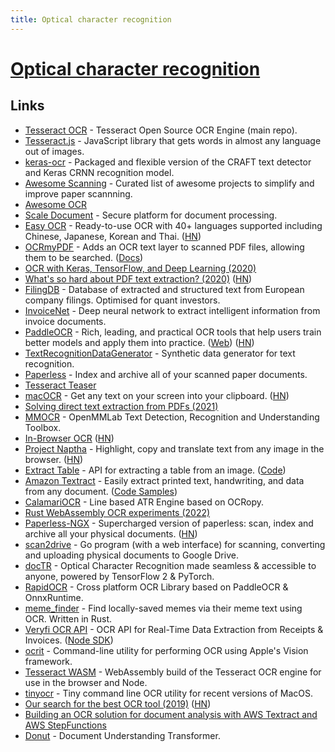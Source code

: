 ```yaml
---
title: Optical character recognition
---
```


# [Optical character recognition](https://en.wikipedia.org/wiki/Optical_character_recognition)

## Links

- [Tesseract OCR](https://github.com/tesseract-ocr/tesseract) - Tesseract Open Source OCR Engine (main repo).
- [Tesseract.js](https://github.com/naptha/tesseract.js) - JavaScript library that gets words in almost any language out of images.
- [keras-ocr](https://github.com/faustomorales/keras-ocr) - Packaged and flexible version of the CRAFT text detector and Keras CRNN recognition model.
- [Awesome Scanning](https://github.com/ad-si/awesome-scanning) - Curated list of awesome projects to simplify and improve paper scannning.
- [Awesome OCR](https://github.com/kba/awesome-ocr)
- [Scale Document](https://scale.com/document) - Secure platform for document processing.
- [Easy OCR](https://github.com/JaidedAI/EasyOCR) - Ready-to-use OCR with 40+ languages supported including Chinese, Japanese, Korean and Thai. ([HN](https://news.ycombinator.com/item?id=23768869))
- [OCRmyPDF](https://github.com/jbarlow83/OCRmyPDF) - Adds an OCR text layer to scanned PDF files, allowing them to be searched. ([Docs](https://ocrmypdf.readthedocs.io/en/latest/index.html))
- [OCR with Keras, TensorFlow, and Deep Learning (2020)](https://www.pyimagesearch.com/2020/08/17/ocr-with-keras-tensorflow-and-deep-learning/)
- [What's so hard about PDF text extraction? (2020)](https://filingdb.com/b/pdf-text-extraction) ([HN](https://news.ycombinator.com/item?id=24460142))
- [FilingDB](https://filingdb.com/) - Database of extracted and structured text from European company filings. Optimised for quant investors.
- [InvoiceNet](https://github.com/naiveHobo/InvoiceNet) - Deep neural network to extract intelligent information from invoice documents.
- [PaddleOCR](https://github.com/PaddlePaddle/PaddleOCR) - Rich, leading, and practical OCR tools that help users train better models and apply them into practice. ([Web](https://huggingface.co/spaces/akhaliq/PaddleOCR)) ([HN](https://news.ycombinator.com/item?id=28473496))
- [TextRecognitionDataGenerator](https://github.com/Belval/TextRecognitionDataGenerator) - Synthetic data generator for text recognition.
- [Paperless](https://github.com/jonaswinkler/paperless-ng) - Index and archive all of your scanned paper documents.
- [Tesseract Teaser](https://www.solipsys.co.uk/new/TesseractTeaser.html)
- [macOCR](https://github.com/schappim/macOCR) - Get any text on your screen into your clipboard. ([HN](https://news.ycombinator.com/item?id=27242392))
- [Solving direct text extraction from PDFs (2021)](https://www.sensible.so/blog/solving-direct-text-extraction-from-pdfs)
- [MMOCR](https://github.com/open-mmlab/mmocr) - OpenMMLab Text Detection, Recognition and Understanding Toolbox.
- [In-Browser OCR](https://ian-nai.github.io/In-Browser-OCR/) ([HN](https://news.ycombinator.com/item?id=28015442))
- [Project Naptha](https://projectnaptha.com/) - Highlight, copy and translate text from any image in the browser. ([HN](https://news.ycombinator.com/item?id=32051736))
- [Extract Table](https://extract-table.com/) - API for extracting a table from an image. ([Code](https://github.com/vegarsti/extract-table))
- [Amazon Textract](https://aws.amazon.com/textract/) - Easily extract printed text, handwriting, and data from any document. ([Code Samples](https://github.com/aws-samples/amazon-textract-code-samples))
- [CalamariOCR](https://github.com/Calamari-OCR/calamari) - Line based ATR Engine based on OCRopy.
- [Rust WebAssembly OCR experiments (2022)](https://hugopeixoto.net/articles/rust-wasm-ocr-experiments.html)
- [Paperless-NGX](https://github.com/paperless-ngx/paperless-ngx) - Supercharged version of paperless: scan, index and archive all your physical documents. ([HN](https://news.ycombinator.com/item?id=30852035))
- [scan2drive](https://github.com/stapelberg/scan2drive) - Go program (with a web interface) for scanning, converting and uploading physical documents to Google Drive.
- [docTR](https://github.com/mindee/doctr) - Optical Character Recognition made seamless & accessible to anyone, powered by TensorFlow 2 & PyTorch.
- [RapidOCR](https://github.com/RapidAI/RapidOCR) - Cross platform OCR Library based on PaddleOCR & OnnxRuntime.
- [meme_finder](https://github.com/mwaitzman/meme_finder) - Find locally-saved memes via their meme text using OCR. Written in Rust.
- [Veryfi OCR API](https://veryfi.com/receipt-ocr-api/) - OCR API for Real-Time Data Extraction from Receipts & Invoices. ([Node SDK](https://github.com/veryfi/veryfi-nodejs))
- [ocrit](https://github.com/insidegui/ocrit) - Command-line utility for performing OCR using Apple's Vision framework.
- [Tesseract WASM](https://github.com/robertknight/tesseract-wasm) - WebAssembly build of the Tesseract OCR engine for use in the browser and Node.
- [tinyocr](https://github.com/jackrusher/tinyocr) - Tiny command line OCR utility for recent versions of MacOS.
- [Our search for the best OCR tool (2019)](https://source.opennews.org/articles/so-many-ocr-options/) ([HN](https://news.ycombinator.com/item?id=32053525))
- [Building an OCR solution for document analysis with AWS Textract and AWS StepFunctions](https://github.com/gabrieltorreswm/poc-pdf-textract)
- [Donut](https://github.com/clovaai/donut) - Document Understanding Transformer.
